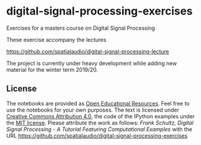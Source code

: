 # digital-signal-processing-exercises
Exercises for a masters course on Digital Signal Processing

These exercise accompany the lectures

https://github.com/spatialaudio/digital-signal-processing-lecture

The project is currently under heavy development while adding new material for the winter term 2019/20.

## License

The notebooks are provided as [Open Educational Resources](https://en.wikipedia.org/wiki/Open_educational_resources). Feel free to use the notebooks for your own purposes. The text is licensed under [Creative Commons Attribution 4.0](https://creativecommons.org/licenses/by/4.0/), the code of the IPython examples under the [MIT license](https://opensource.org/licenses/MIT). Please attribute the work as follows: *Frank Schultz, Digital Signal Processing - A Tutorial Featuring Computational Examples* with the URL https://github.com/spatialaudio/digital-signal-processing-exercises
